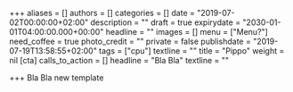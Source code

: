 +++
aliases = []
authors = []
categories = []
date = "2019-07-02T00:00:00+02:00"
description = ""
draft = true
expirydate = "2030-01-01T04:00:00.000+00:00"
headline = ""
images = []
menu = ["Menu?"]
need_coffee = true
photo_credit = ""
private = false
publishdate = "2019-07-19T13:58:55+02:00"
tags = ["cpu"]
textline = ""
title = "Pippo"
weight = nil
[cta]
calls_to_action = []
headline = "Bla Bla"
textline = ""

+++
Bla Bla new template